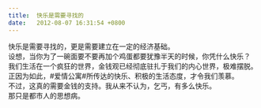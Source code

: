 ```yaml
---
title:  快乐是需要寻找的
date:   2012-08-07 16:31:54 +0800
---
```


快乐是需要寻找的，更是需要建立在一定的经济基础。<br />设想，当你为了一碗面要不要再加个鸡蛋都要犹豫半天的时候，你凭什么快乐？<br />我们生活在一个疯狂的世界，金钱观已经彻底驻扎于我们的内心世界，极难摆脱。<br />正因为如此，#爱情公寓#所传达的快乐、积极的生活态度，才令我们羡慕。<br />不过，这真的需要金钱的支持。我从来不认为，乞丐，有多么快乐。<br />那只是都市人的思想病。

<!--39-->

